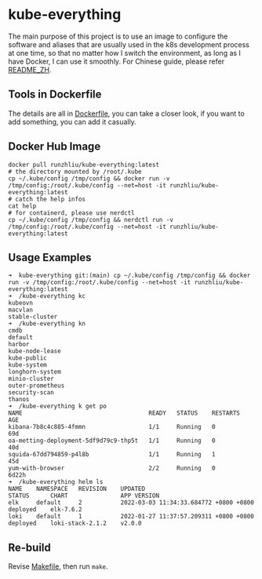 # kube-everything

The main purpose of this project is to use an image to configure the software and aliases that are usually used in the k8s development process at one time, so that no matter how I switch the environment, as long as I have Docker, I can use it smoothly. For Chinese guide, please refer [README_ZH](./README_ZH.md).

## Tools in Dockerfile

The details are all in [Dockerfile](Dockerfile), you can take a closer look, if you want to add something, you can add it casually.

## Docker Hub Image

```shell
docker pull runzhliu/kube-everything:latest
# the directory mounted by /root/.kube
cp ~/.kube/config /tmp/config && docker run -v /tmp/config:/root/.kube/config --net=host -it runzhliu/kube-everything:latest
# catch the help infos
cat help
# for containerd, please use nerdctl
cp ~/.kube/config /tmp/config && nerdctl run -v /tmp/config:/root/.kube/config --net=host -it runzhliu/kube-everything:latest
```

## Usage Examples

```shell
➜  kube-everything git:(main) cp ~/.kube/config /tmp/config && docker run -v /tmp/config:/root/.kube/config --net=host -it runzhliu/kube-everything:latest
➜  /kube-everything kc
kubeovn
macvlan
stable-cluster
➜  /kube-everything kn
cmdb
default
harbor
kube-node-lease
kube-public
kube-system
longhorn-system
minio-cluster
outer-prometheus
security-scan
thanos
➜  /kube-everything k get po
NAME                                    READY   STATUS    RESTARTS   AGE
kibana-7b8c4c885-4fmmn                  1/1     Running   0          69d
oa-metting-deployment-5df9d79c9-thp5t   1/1     Running   0          40d
squida-67dd794859-p4l8b                 1/1     Running   1          45d
yum-with-browser                        2/2     Running   0          6d22h
➜  /kube-everything helm ls
NAME	NAMESPACE	REVISION	UPDATED                               	STATUS  	CHART           	APP VERSION
elk 	default  	2       	2022-03-03 11:34:33.684772 +0800 +0800	deployed	elk-7.6.2
loki	default  	1       	2022-01-27 11:37:57.209311 +0800 +0800	deployed	loki-stack-2.1.2	v2.0.0
```

## Re-build

Revise [Makefile](Makefile), then run `make`.